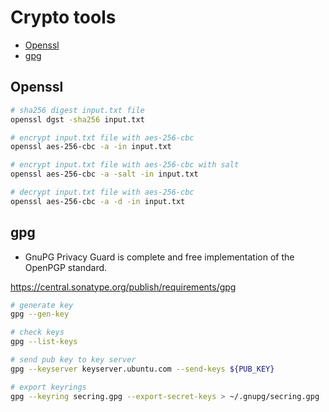 # Crypto tools

- [Openssl](#openssl)
- [gpg](#gpg)

## Openssl

```sh
# sha256 digest input.txt file
openssl dgst -sha256 input.txt

# encrypt input.txt file with aes-256-cbc
openssl aes-256-cbc -a -in input.txt

# encrypt input.txt file with aes-256-cbc with salt
openssl aes-256-cbc -a -salt -in input.txt

# decrypt input.txt file with aes-256-cbc
openssl aes-256-cbc -a -d -in input.txt
```

## gpg

- GnuPG Privacy Guard is complete and free implementation of the OpenPGP standard.

https://central.sonatype.org/publish/requirements/gpg

```sh
# generate key
gpg --gen-key

# check keys
gpg --list-keys

# send pub key to key server
gpg --keyserver keyserver.ubuntu.com --send-keys ${PUB_KEY}

# export keyrings
gpg --keyring secring.gpg --export-secret-keys > ~/.gnupg/secring.gpg
```